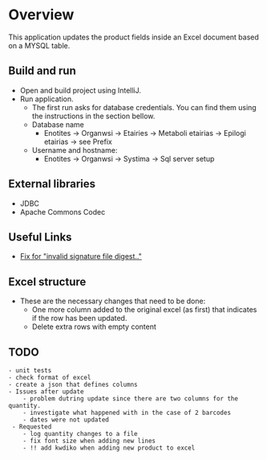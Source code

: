 # Overview
This application updates the product fields inside an Excel document based on a MYSQL table.
 
## Build and run
* Open and build project using IntelliJ.
* Run application.
    * The first run asks for database credentials. You can find them using the instructions in the section bellow.  
    * Database name
        * Enotites -> Organwsi -> Etairies -> Metaboli etairias -> Epilogi etairias -> see Prefix
    * Username and hostname:
         * Enotites -> Organwsi -> Systima -> Sql server setup

## External libraries
* JDBC
* Apache Commons Codec

## Useful Links
* [Fix for "invalid signature file digest.."](https://stackoverflow.com/questions/34855649/invalid-signature-file-digest-for-manifest-main-attributes-exception-while-tryin/34856095#34856095)

## Excel structure
* These are the necessary changes that need to be done:
    * One more column added to the original excel (as first) that indicates if the row has been updated.
    * Delete extra rows with empty content

## TODO
	- unit tests
	- check format of excel
	- create a json that defines columns
	- Issues after update 
	    - problem dutring update since there are two columns for the quantity.
    	- investigate what happened with in the case of 2 barcodes   
	    - dates were not updated
	 - Requested
        - log quantity changes to a file
        - fix font size when adding new lines
        - !! add kwdiko when adding new product to excel
	    

